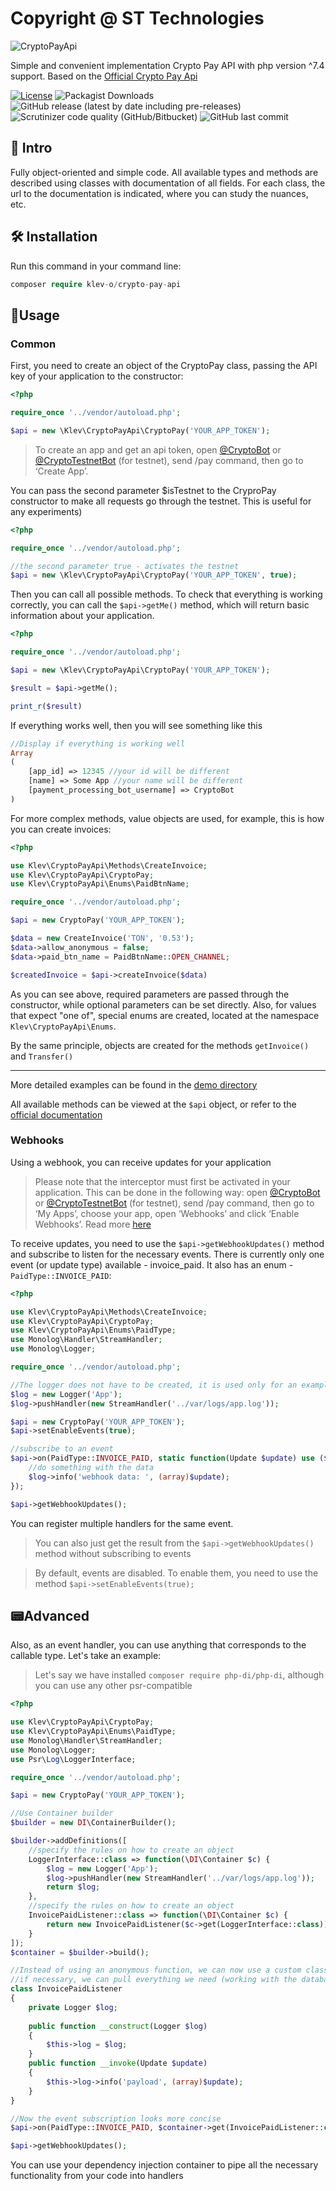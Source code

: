 # Copyright @ ST Technologies

<img alt="CryptoPayApi" src="images/crypto.jpg"/>

Simple and convenient implementation Crypto Pay API with php version ^7.4 support. Based on the [Official Crypto Pay Api](https://help.crypt.bot/crypto-pay-api)

[![License](https://img.shields.io/github/license/klev-o/crypto-pay-api)](https://github.com/klev-o/crypto-pay-api/blob/main/LICENSE)
![Packagist Downloads](https://img.shields.io/packagist/dt/klev-o/crypto-pay-api)
![GitHub release (latest by date including pre-releases)](https://img.shields.io/github/v/release/klev-o/crypto-pay-api?include_prereleases)
![Scrutinizer code quality (GitHub/Bitbucket)](https://img.shields.io/scrutinizer/quality/g/klev-o/crypto-pay-api)
![GitHub last commit](https://img.shields.io/github/last-commit/klev-o/crypto-pay-api)

## 📖 Intro

Fully object-oriented and simple code. All available types and methods are described using classes with documentation of all fields.  For each class, the url to the documentation is indicated, where you can study the nuances, etc.

## 🛠 Installation

Run this command in your command line:
```php
composer require klev-o/crypto-pay-api
```

## 🔌Usage

### Common

First, you need to create an object of the CryptoPay class, passing the API key of your application to the constructor:


```php
<?php

require_once '../vendor/autoload.php';

$api = new \Klev\CryptoPayApi\CryptoPay('YOUR_APP_TOKEN');
```

> To create an app and get an api token, open [@CryptoBot](http://t.me/CryptoBot?start=pay) or [@CryptoTestnetBot](http://t.me/CryptoTestnetBot?start=pay) (for testnet), send /pay command, then go to ‘Create App’.

You can pass the second parameter $isTestnet to the CryproPay constructor to make all requests go through the testnet. This is useful for any experiments)

```php
<?php

require_once '../vendor/autoload.php';

//the second parameter true - activates the testnet
$api = new \Klev\CryptoPayApi\CryptoPay('YOUR_APP_TOKEN', true);
```
Then you can call all possible methods. To check that everything is working correctly, you can call the `$api->getMe()` method, which will return basic information about your application.

```php
<?php

require_once '../vendor/autoload.php';

$api = new \Klev\CryptoPayApi\CryptoPay('YOUR_APP_TOKEN');

$result = $api->getMe();

print_r($result)
```

If everything works well, then you will see something like this

```php
//Display if everything is working well
Array
(
    [app_id] => 12345 //your id will be different
    [name] => Some App //your name will be different
    [payment_processing_bot_username] => CryptoBot
)
```


For more complex methods, value objects are used, for example, this is how you can create invoices:

```php
<?php

use Klev\CryptoPayApi\Methods\CreateInvoice;
use Klev\CryptoPayApi\CryptoPay;
use Klev\CryptoPayApi\Enums\PaidBtnName;

require_once '../vendor/autoload.php';

$api = new CryptoPay('YOUR_APP_TOKEN');

$data = new CreateInvoice('TON', '0.53');
$data->allow_anonymous = false;
$data->paid_btn_name = PaidBtnName::OPEN_CHANNEL;

$createdInvoice = $api->createInvoice($data)
```

As you can see above, required parameters are passed through the constructor, while optional parameters can be set directly. Also, for values that expect "one of", special enums are created, located at the namespace `Klev\CryptoPayApi\Enums`.

By the same principle, objects are created for the methods `getInvoice()` and `Transfer()`

***

More detailed examples can be found in the [demo directory](https://github.com/klev-o/crypto-pay-api/tree/main/demo)

All available methods can be viewed at the `$api` object, or refer to the [official documentation](https://telegra.ph/Crypto-Pay-API-11-25)

### Webhooks

Using a webhook, you can receive updates for your application

> Please note that the interceptor must first be activated in your application. This can be done in the following way: open [@CryptoBot](http://t.me/CryptoBot?start=pay) or [@CryptoTestnetBot](http://t.me/CryptoTestnetBot?start=pay) (for testnet), send /pay command, then go to ‘My Apps’, choose your app, open ‘Webhooks’ and click ‘Enable Webhooks’. Read more [here](https://telegra.ph/Crypto-Pay-API-11-25#Webhooks)

To receive updates, you need to use the `$api->getWebhookUpdates()` method and subscribe to listen for the necessary events. There is currently only one event (or update type) available - invoice_paid. It also has an enum - `PaidType::INVOICE_PAID`:

```php
<?php

use Klev\CryptoPayApi\Methods\CreateInvoice;
use Klev\CryptoPayApi\CryptoPay;
use Klev\CryptoPayApi\Enums\PaidType;
use Monolog\Handler\StreamHandler;
use Monolog\Logger;

require_once '../vendor/autoload.php';

//The logger does not have to be created, it is used only for an example
$log = new Logger('App');
$log->pushHandler(new StreamHandler('../var/logs/app.log'));

$api = new CryptoPay('YOUR_APP_TOKEN');
$api->setEnableEvents(true);

//subscribe to an event
$api->on(PaidType::INVOICE_PAID, static function(Update $update) use ($log) {
    //do something with the data
    $log->info('webhook data: ', (array)$update);
});

$api->getWebhookUpdates();
```

You can register multiple handlers for the same event.

> You can also just get the result from the `$api->getWebhookUpdates()` method without subscribing to events

> By default, events are disabled. To enable them, you need to use the method `$api->setEnableEvents(true);`

## 📟Advanced

Also, as an event handler, you can use anything that corresponds to the callable type. Let's take an example:

> Let's say we have installed `composer require php-di/php-di`, although you can use any other psr-compatible

```php
<?php

use Klev\CryptoPayApi\CryptoPay;
use Klev\CryptoPayApi\Enums\PaidType;
use Monolog\Handler\StreamHandler;
use Monolog\Logger;
use Psr\Log\LoggerInterface;

require_once '../vendor/autoload.php';

$api = new CryptoPay('YOUR_APP_TOKEN');

//Use Container builder
$builder = new DI\ContainerBuilder();

$builder->addDefinitions([
    //specify the rules on how to create an object
    LoggerInterface::class => function(\DI\Container $c) {
        $log = new Logger('App');
        $log->pushHandler(new StreamHandler('../var/logs/app.log'));
        return $log;
    },
    //specify the rules on how to create an object
    InvoicePaidListener::class => function(\DI\Container $c) {
        return new InvoicePaidListener($c->get(LoggerInterface::class));
    }
]);
$container = $builder->build();

//Instead of using an anonymous function, we can now use a custom class, into which,
//if necessary, we can pull everything we need (working with the database, sending by mail, etc.)
class InvoicePaidListener
{
    private Logger $log;
    
    public function __construct(Logger $log)
    {
        $this->log = $log;
    }
    public function __invoke(Update $update)
    {
        $this->log->info('payload', (array)$update);
    }
}

//Now the event subscription looks more concise
$api->on(PaidType::INVOICE_PAID, $container->get(InvoicePaidListener::class));

$api->getWebhookUpdates();
```
You can use your dependency injection container to pipe all the necessary functionality from your code into handlers


